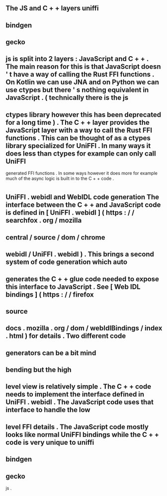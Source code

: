 #
The
JS
and
C
+
+
layers
uniffi
-
bindgen
-
gecko
-
js
is
split
into
2
layers
:
JavaScript
and
C
+
+
.
The
main
reason
for
this
is
that
JavaScript
doesn
'
t
have
a
way
of
calling
the
Rust
FFI
functions
.
On
Kotlin
we
can
use
JNA
and
on
Python
we
can
use
ctypes
but
there
'
s
nothing
equivalent
in
JavaScript
.
(
technically
there
is
the
js
-
ctypes
library
however
this
has
been
deprecated
for
a
long
time
)
.
The
C
+
+
layer
provides
the
JavaScript
layer
with
a
way
to
call
the
Rust
FFI
functions
.
This
can
be
thought
of
as
a
ctypes
library
specialized
for
UniFFI
.
In
many
ways
it
does
less
than
ctypes
for
example
can
only
call
UniFFI
-
generated
FFI
functions
.
In
some
ways
however
it
does
more
for
example
much
of
the
async
logic
is
built
in
to
the
C
+
+
code
.
#
#
UniFFI
.
webidl
and
WebIDL
code
generation
The
interface
between
the
C
+
+
and
JavaScript
code
is
defined
in
[
UniFFI
.
webidl
]
(
https
:
/
/
searchfox
.
org
/
mozilla
-
central
/
source
/
dom
/
chrome
-
webidl
/
UniFFI
.
webidl
)
.
This
brings
a
second
system
of
code
generation
which
auto
-
generates
the
C
+
+
glue
code
needed
to
expose
this
interface
to
JavaScript
.
See
[
Web
IDL
bindings
]
(
https
:
/
/
firefox
-
source
-
docs
.
mozilla
.
org
/
dom
/
webIdlBindings
/
index
.
html
)
for
details
.
Two
different
code
-
generators
can
be
a
bit
mind
-
bending
but
the
high
-
level
view
is
relatively
simple
.
The
C
+
+
code
needs
to
implement
the
interface
defined
in
UniFFI
.
webidl
.
The
JavaScript
code
uses
that
interface
to
handle
the
low
-
level
FFI
details
.
The
JavaScript
code
mostly
looks
like
normal
UniFFI
bindings
while
the
C
+
+
code
is
very
unique
to
uniffi
-
bindgen
-
gecko
-
js
.

